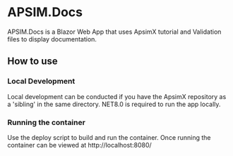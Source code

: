 # APSIM.Docs

APSIM.Docs is a Blazor Web App that uses ApsimX tutorial and Validation files to display documentation.

## How to use

### Local Development

Local development can be conducted if you have the ApsimX repository as a 'sibling' in the same directory.
NET8.0 is required to run the app locally.

### Running the container
Use the deploy script to build and run the container. Once running the container can be viewed at http://localhost:8080/
